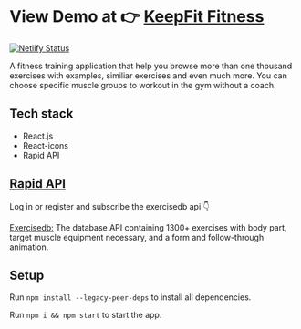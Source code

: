 # View Demo at 👉 [KeepFit Fitness](https://keepfit-fitness.netlify.app/) 

[![Netlify Status](https://api.netlify.com/api/v1/badges/52c54983-4cb1-4ab2-81eb-9fedc6219775/deploy-status)](https://app.netlify.com/sites/keepfit-fitness/deploys)


A fitness training application that help you browse more than one thousand exercises with examples, similiar exercises and even much more. You can choose specific muscle groups to workout in the gym without a coach. 

## Tech stack
- React.js
- React-icons
- Rapid API

## [Rapid API](https://rapidapi.com/hub)
Log in or register and subscribe the exercisedb api 👇

[Exercisedb:](https://rapidapi.com/justin-WFnsXH_t6/api/exercisedb/)
The database API containing 1300+ exercises with body part, target muscle equipment necessary, and a form and follow-through animation.


## Setup

Run `npm install --legacy-peer-deps` to install all dependencies. 

Run `npm i && npm start` to start the app.

